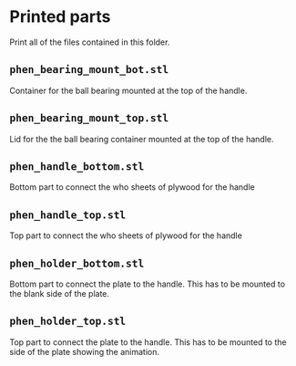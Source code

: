 # Printed parts

Print all of the files contained in this folder.

## `phen_bearing_mount_bot.stl`

Container for the ball bearing mounted at the top of the handle.

## `phen_bearing_mount_top.stl`

Lid for the the ball bearing container mounted at the top of the handle.

## `phen_handle_bottom.stl`

Bottom part to connect the who sheets of plywood for the handle

## `phen_handle_top.stl`

Top part to connect the who sheets of plywood for the handle

## `phen_holder_bottom.stl`

Bottom part to connect the plate to the handle.
This has to be mounted to the blank side of the plate.

## `phen_holder_top.stl`

Top part to connect the plate to the handle.
This has to be mounted to the side of the plate showing the animation.
